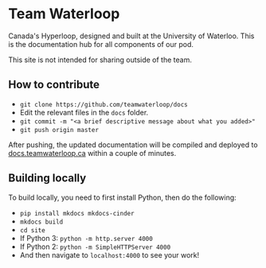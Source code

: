 # Team Waterloop

Canada's Hyperloop, designed and built at the University of Waterloo.
This is the documentation hub for all components of our pod.

This site is not intended for sharing outside of the team.

## How to contribute

- `git clone https://github.com/teamwaterloop/docs`
- Edit the relevant files in the `docs` folder.
- `git commit -m "<a brief descriptive message about what you added>"`
- `git push origin master`

After pushing, the updated documentation will be compiled and deployed to 
[docs.teamwaterloop.ca](https://docs.teamwaterloop.ca) within a couple of minutes.

## Building locally

To build locally, you need to first install Python, then do the following:

- `pip install mkdocs mkdocs-cinder`
- `mkdocs build`
- `cd site`
- If Python 3: `python -m http.server 4000`
- If Python 2: `python -m SimpleHTTPServer 4000`
- And then navigate to `localhost:4000` to see your work!
